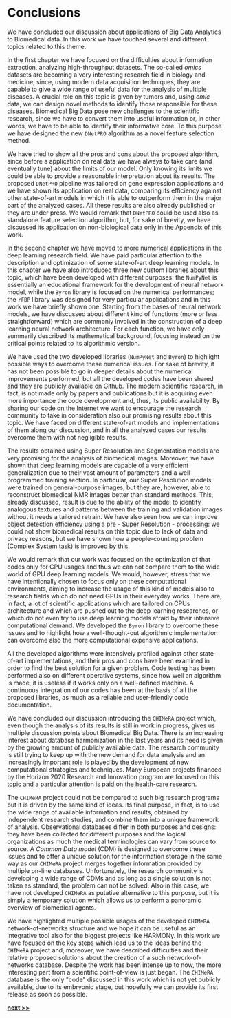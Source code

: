 # Conclusions

We have concluded our discussion about applications of Big Data Analytics to Biomedical data.
In this work we have touched several and different topics related to this theme.

In the first chapter we have focused on the difficulties about information extraction, analyzing high-throughput datasets.
The so-called *omics* datasets are becoming a very interesting research field in biology and medicine, since, using modern data acquisition techniques, they are capable to give a wide range of useful data for the analysis of multiple diseases.
A crucial role on this topic is given by tumors and, using *omic* data, we can design novel methods to identify those responsible for these diseases.
Biomedical Big Data pose new challenges to the scientific research, since we have to convert them into useful information or, in other words, we have to be able to identify their informative core.
To this purpose we have designed the new `DNetPRO` algorithm as a novel feature selection method.

We have tried to show all the pros and cons about the proposed algorithm, since before a application on real data we have always to take care (and eventually tune) about the limits of our model.
Only knowing its limits we could be able to provide a reasonable interpretation about its results.
The proposed `DNetPRO` pipeline was tailored on gene expression applications and we have shown its application on real data, comparing its efficiency against other state-of-art models in which it is able to outperform them in the major part of the analyzed cases.
All these results are also already published or they are under press.
We would remark that `DNetPRO` could be used also as standalone feature selection algorithm, but, for sake of brevity, we have discussed its application on non-biological data only in the Appendix of this work.

In the second chapter we have moved to more numerical applications in the deep learning research field.
We have paid particular attention to the description and optimization of some state-of-art deep learning models.
In this chapter we have also introduced three new custom libraries about this topic, which have been developed with different purposes: the `NumPyNet` is essentially an educational framework for the development of neural network model, while the `Byron` library is focused on the numerical performances; the `rFBP` library was designed for very particular applications and in this work we have briefly shown one.
Starting from the bases of neural network models, we have discussed about different kind of functions (more or less straightforward) which are commonly involved in the construction of a deep learning neural network architecture.
For each function, we have only summarily described its mathematical background, focusing instead on the critical points related to its algorithmic version.

We have used the two developed libraries (`NumPyNet` and `Byron`) to highlight possible ways to overcome these numerical issues.
For sake of brevity, it has not been possible to go in deeper details about the numerical improvements performed, but all the developed codes have been shared and they are publicly available on Github.
The modern scientific research, in fact, is not made only by papers and publications but it is acquiring even more importance the code development and, thus, its public availability.
By sharing our code on the Internet we want to encourage the research community to take in consideration also our promising results about this topic.
We have faced on different state-of-art models and implementations of them along our discussion, and in all the analyzed cases our results overcome them with not negligible results.

The results obtained using Super Resolution and Segmentation models are very promising for the analysis of biomedical images.
Moreover, we have shown that deep learning models are capable of a very efficient generalization due to their vast amount of parameters and a well-programmed training section.
In particular, our Super Resolution models were trained on general-purpose images, but they are, however, able to reconstruct biomedical NMR images better than standard methods.
This, already discussed, result is due to the ability of the model to identify analogous textures and patterns between the training and validation images without it needs a tailored retrain.
We have also seen how we can improve object detection efficiency using a pre - Super Resolution - processing: we could not show biomedical results on this topic due to lack of data and privacy reasons, but we have shown how a people-counting problem (Complex System task) is improved by this.

We would remark that our work was focused on the optimization of that codes only for CPU usages and thus we can not compare them to the wide world of GPU deep learning models.
We would, however, stress that we have intentionally chosen to focus only on these computational environments, aiming to increase the usage of this kind of models also to research fields which do not need GPUs in their everyday works.
There are, in fact, a lot of scientific applications which are tailored on CPUs architecture and which are pushed out to the deep learning researches, or which do not even try to use deep learning models afraid by their intensive computational demand.
We developed the `Byron` library to overcome these issues and to highlight how a well-thought-out algorithmic implementation can overcome also the more computational expensive applications.

All the developed algorithms were intensively profiled against other state-of-art implementations, and their pros and cons have been examined in order to find the best solution for a given problem.
Code testing has been performed also on different operative systems, since how well an algorithm is made, it is useless if it works only on a well-defined machine.
A continuous integration of our codes has been at the basis of all the proposed libraries, as much as a reliable and user-friendly code documentation.

We have concluded our discussion introducing the `CHIMeRA` project which, even though the analysis of its results is still in work in progress, gives us multiple discussion points about Biomedical Big Data.
There is an increasing interest about database harmonization in the last years and its need is given by the growing amount of publicly available data.
The research community is still trying to keep up with the new demand for data analysis and an increasingly important role is played by the development of new computational strategies and techniques.
Many European projects financed by the Horizon 2020 Research and Innovation program are focused on this topic and a particular attention is paid on the health-care research.

The `CHIMeRA` project could not be compared to such big research programs but it is driven by the same kind of ideas.
Its final purpose, in fact, is to use the wide range of available information and results, obtained by independent research studies, and combine them into a unique framework of analysis.
Observational databases differ in both purposes and designs: they have been collected for different purposes and the logical organizations as much the medical terminologies can vary from source to source.
A *Common Data model* (CDM) is designed to overcome these issues and to offer a unique solution for the information storage in the same way as our `CHIMeRA` project merges together information provided by multiple on-line databases.
Unfortunately, the research community is developing a wide range of CDMs and as long as a single solution is not taken as standard, the problem can not be solved.
Also in this case, we have not developed `CHIMeRA` as putative alternative to this purpose, but it is simply a temporary solution which allows us to perform a panoramic overview of biomedical agents.

We have highlighted multiple possible usages of the developed `CHIMeRA` network-of-networks structure and we hope it can be useful as an integrative tool also for the biggest projects like HARMONy.
In this work we have focused on the key steps which lead us to the ideas behind the `CHIMeRA` project and, moreover, we have described difficulties and their relative proposed solutions about the creation of a such network-of-networks database.
Despite the work has been intense up to now, the more interesting part from a scientific point-of-view is just began.
The `CHIMeRA` database is the only "code" discussed in this work which is not yet publicly available, due to its embryonic stage, but hopefully we can provide its first release as soon as possible.

[**next >>**](./SUMMARY.md)

